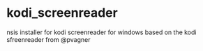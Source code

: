 # kodi_screenreader
 nsis installer for kodi screenreader for windows based on the kodi sfreenreader from @pvagner
